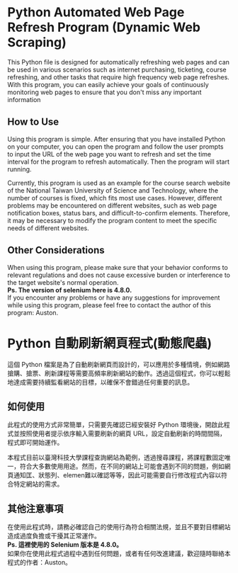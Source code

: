 # Python Automated Web Page Refresh Program   (Dynamic Web Scraping)
This Python file is designed for automatically refreshing web pages and can be used in various scenarios such as internet purchasing, ticketing, course refreshing, and other tasks that require high frequency web page refreshes. With this program, you can easily achieve your goals of continuously monitoring web pages to ensure that you don't miss any important information

## How to Use
Using this program is simple. After ensuring that you have installed Python on your computer, you can open the program and follow the user prompts to input the URL of the web page you want to refresh and set the time interval for the program to refresh automatically. Then the program will start running.

Currently, this program is used as an example for the course search website of the National Taiwan University of Science and Technology, where the number of courses is fixed, which fits most use cases. However, different problems may be encountered on different websites, such as web page notification boxes, status bars, and difficult-to-confirm elements. Therefore, it may be necessary to modify the program content to meet the specific needs of different websites.

## Other Considerations
When using this program, please make sure that your behavior conforms to relevant regulations and does not cause excessive burden or interference to the target website's normal operation.   
**Ps. The version of selenium here is 4.8.0.**  
If you encounter any problems or have any suggestions for improvement while using this program, please feel free to contact the author of this program: Auston.
# Python 自動刷新網頁程式(動態爬蟲)
這個 Python 檔案是為了自動刷新網頁而設計的，可以應用於多種情境，例如網路搶購、搶票、刷新課程等需要高頻率刷新網站的動作。透過這個程式，你可以輕鬆地達成需要持續監看網站的目標，以確保不會錯過任何重要的訊息。
## 如何使用
此程式的使用方式非常簡單，只需要先確認已經安裝好 Python 環境後，開啟此程式並按照使用者提示依序輸入需要刷新的網頁 URL，設定自動刷新的時間間隔，程式即可開始運作。

本程式目前以臺灣科技大學課程查詢網站為範例，透過搜尋課程，將課程數固定唯一，符合大多數使用用途。然而，在不同的網站上可能會遇到不同的問題，例如網頁通知匡、狀態列、elemen難以確認等等，因此可能需要自行修改程式內容以符合特定網站的需求。

## 其他注意事項
在使用此程式時，請務必確認自己的使用行為符合相關法規，並且不要對目標網站造成過度負擔或干擾其正常運作。  
**Ps. 這裡使用的 Selenium 版本是 4.8.0。**  
如果你在使用此程式過程中遇到任何問題，或者有任何改進建議，歡迎隨時聯絡本程式的作者：Auston。
